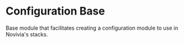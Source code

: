 # Configuration Base

Base module that facilitates creating a configuration module to use in Novivia's
stacks.
